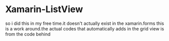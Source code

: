 # Xamarin-ListView


so i did this in my free time.it doesn't actually exist in the xamarin.forms
this is a work around.the actual codes that automatically adds in the grid view is from the code behind

